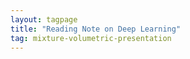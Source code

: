 ```yaml
---
layout: tagpage
title: "Reading Note on Deep Learning"
tag: mixture-volumetric-presentation
---
```


